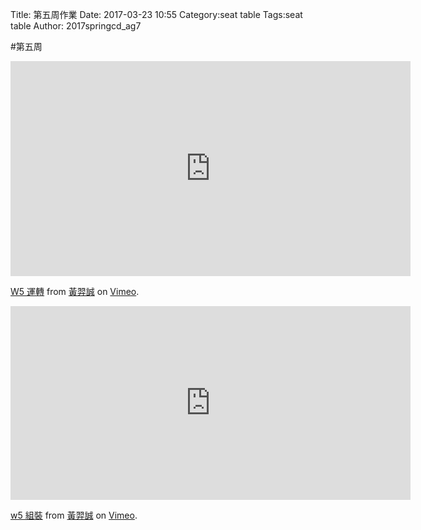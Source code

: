 Title: 第五周作業
Date: 2017-03-23 10:55
Category:seat table
Tags:seat table
Author: 2017springcd_ag7


<!-- PELICAN_END_SUMMARY -->

#第五周

<iframe src="https://player.vimeo.com/video/212934348" width="640" height="344" frameborder="0" webkitallowfullscreen mozallowfullscreen allowfullscreen></iframe>
<p><a href="https://vimeo.com/212934348">W5 運轉</a> from <a href="https://vimeo.com/user63666337">黃羿誠</a> on <a href="https://vimeo.com">Vimeo</a>.</p>


<iframe src="https://player.vimeo.com/video/212934312" width="640" height="310" frameborder="0" webkitallowfullscreen mozallowfullscreen allowfullscreen></iframe>
<p><a href="https://vimeo.com/212934312">w5 組裝</a> from <a href="https://vimeo.com/user63666337">黃羿誠</a> on <a href="https://vimeo.com">Vimeo</a>.</p>
